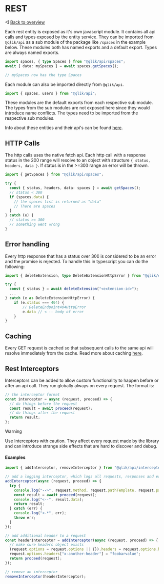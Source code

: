# REST

◁ [Back to overview](../README.md)

Each rest entity is exposed as it's own javascript module. It contains all api calls and types exposed by the entity service. They can be imported from `@qlik/api` as a sub module of the package like `/spaces` in the example below. These modules both has named exports and a default export. Types are always named exports.

```ts
import spaces, { type Spaces } from "@qlik/api/spaces";
await { data: mySpaces } = await spaces.getSpaces();

// mySpaces now has the type Spaces
```

Each module can also be imported directly from `@qlik/api`.

```ts
import { spaces, users } from "@qlik/api";
```

These modules are the default exports from each respective sub module. The types from the sub modules are not exposed here since they would introduce name conflicts. The types need to be imported from the respective sub modules.

Info about these entities and their api's can be found [here](https://qlik.dev/apis/#rest).

## HTTP Calls

The http calls uses the native fetch api. Each http call with a response status in the 200 range will resolve to an object with structure `{ status, headers, data }`. If status is in the >=300 range an error will be thrown.

```ts
import { getSpaces } from "@qlik/api/spaces";

try {
  const { status, headers, data: spaces } = await getSpaces();
  // status < 300
  if (spaces.data) {
    // the spaces list is returned as "data"
    // There are spaces
  }
} catch (e) {
  // status >= 300
  // something went wrong
}
```

## Error handling

Every http response that has a status over 300 is considered to be an error and the promise is rejected. To handle this in typescript you can do the following:

```ts
import { deleteExtension, type DeleteExtensionHttpError } from "@qlik/qmfe/extensions";

try {
  const { status } = await deleteExtension("<extension-id>");
  ...
} catch (e as DeleteExtensionHttpError) {
    if (e.status === 404) {
        // DeleteEndpoint404HttpError
        e.data // < -- body of error
    }
}
```

## Caching

Every GET request is cached so that subsequent calls to the same api will resolve immediately from the cache. Read more about caching [here](features.md#caching).

## Rest Interceptors

Interceptors can be added to allow custom functionality to happen before or after an api call. They run globally always on every request. The format is:

```ts
// the interceptor format
const interceptor = async (request, proceed) => {
  // do things before the request
  const result = await proceed(request);
  // do things after the request
  return result;
};
```

> [!WARNING]
> Use Interceptors with caution. They affect every request made by the library and can introduce strange side effects that are hard to discover and debug.

#### Examples

```ts
import { addInterceptor, removeInterceptor } from "@qlik/api/interceptors";

// add a logging interceptor, which logs all requests, responses and errors
addInterceptor(async (request, proceed) => {
  try {
    console.log("-->", request.method, request.pathTemplate, request.pathVariables, request.query, request.body);
    const result = await proceed(request);
    console.log("<--", result.data);
    return result;
  } catch (err) {
    console.log("<-*", err);
    throw err;
  }
});

// add additional header to a request
const headerInterceptor = addInterceptor(async (request, proceed) => {
  // make sure headers object exists
  (request.options = request.options || {}).headers = request.options.headers || {};
  request.options.headers["x-another-header"] = "foobarvalue";
  return proceed(request);
});

// remove an interceptor
removeInterceptor(headerInterceptor);
```
